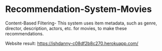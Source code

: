 # Recommendation-System-Movies
Content-Based Filtering- This system uses item metadata, such as genre, director, description, actors, etc. for movies, to make these recommendations.

Website result: https://ishdanny-c08df2b8c270.herokuapp.com/
